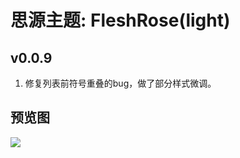 # 思源主题: FleshRose(light)

## v0.0.9
1. 修复列表前符号重叠的bug，做了部分样式微调。

## 预览图
![](https://cdn.jsdelivr.net/gh/ihyw/blogIH-First@main/2021/01/25/FleshRose.png)